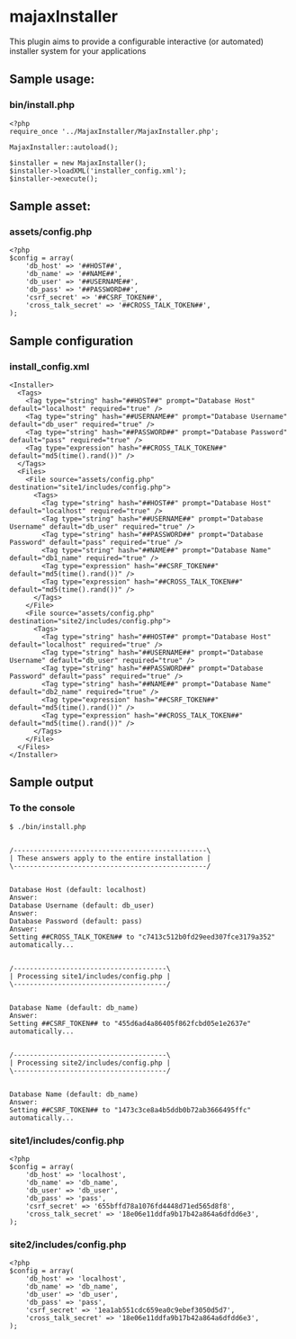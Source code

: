 # majaxInstaller

This plugin aims to provide a configurable interactive (or automated) installer system for your applications

## Sample usage:

### bin/install.php
    <?php
    require_once '../MajaxInstaller/MajaxInstaller.php';

    MajaxInstaller::autoload();

    $installer = new MajaxInstaller();
    $installer->loadXML('installer_config.xml');
    $installer->execute();


## Sample asset:

### assets/config.php
    <?php
    $config = array(
        'db_host' => '##HOST##',
        'db_name' => '##NAME##',
        'db_user' => '##USERNAME##',
        'db_pass' => '##PASSWORD##',
        'csrf_secret' => '##CSRF_TOKEN##',
        'cross_talk_secret' => '##CROSS_TALK_TOKEN##',
    );

## Sample configuration

### install_config.xml

    <Installer>
      <Tags>
        <Tag type="string" hash="##HOST##" prompt="Database Host" default="localhost" required="true" />
        <Tag type="string" hash="##USERNAME##" prompt="Database Username" default="db_user" required="true" />
        <Tag type="string" hash="##PASSWORD##" prompt="Database Password" default="pass" required="true" />
        <Tag type="expression" hash="##CROSS_TALK_TOKEN##" default="md5(time().rand())" />
      </Tags>
      <Files>
        <File source="assets/config.php" destination="site1/includes/config.php">
          <Tags>
            <Tag type="string" hash="##HOST##" prompt="Database Host" default="localhost" required="true" />
            <Tag type="string" hash="##USERNAME##" prompt="Database Username" default="db_user" required="true" />
            <Tag type="string" hash="##PASSWORD##" prompt="Database Password" default="pass" required="true" />
            <Tag type="string" hash="##NAME##" prompt="Database Name" default="db1_name" required="true" />
            <Tag type="expression" hash="##CSRF_TOKEN##" default="md5(time().rand())" />
            <Tag type="expression" hash="##CROSS_TALK_TOKEN##" default="md5(time().rand())" />
          </Tags>
        </File>
        <File source="assets/config.php" destination="site2/includes/config.php">
          <Tags>
            <Tag type="string" hash="##HOST##" prompt="Database Host" default="localhost" required="true" />
            <Tag type="string" hash="##USERNAME##" prompt="Database Username" default="db_user" required="true" />
            <Tag type="string" hash="##PASSWORD##" prompt="Database Password" default="pass" required="true" />
            <Tag type="string" hash="##NAME##" prompt="Database Name" default="db2_name" required="true" />
            <Tag type="expression" hash="##CSRF_TOKEN##" default="md5(time().rand())" />
            <Tag type="expression" hash="##CROSS_TALK_TOKEN##" default="md5(time().rand())" />
          </Tags>
        </File>
      </Files>
    </Installer>


## Sample output

### To the console

    $ ./bin/install.php


    /------------------------------------------------\
    | These answers apply to the entire installation |
    \------------------------------------------------/


    Database Host (default: localhost)
    Answer:
    Database Username (default: db_user)
    Answer:
    Database Password (default: pass)
    Answer:
    Setting ##CROSS_TALK_TOKEN## to "c7413c512b0fd29eed307fce3179a352" automatically...


    /--------------------------------------\
    | Processing site1/includes/config.php |
    \--------------------------------------/


    Database Name (default: db_name)
    Answer:
    Setting ##CSRF_TOKEN## to "455d6ad4a86405f862fcbd05e1e2637e" automatically...


    /--------------------------------------\
    | Processing site2/includes/config.php |
    \--------------------------------------/


    Database Name (default: db_name)
    Answer:
    Setting ##CSRF_TOKEN## to "1473c3ce8a4b5ddb0b72ab3666495ffc" automatically...

### site1/includes/config.php

    <?php
    $config = array(
        'db_host' => 'localhost',
        'db_name' => 'db_name',
        'db_user' => 'db_user',
        'db_pass' => 'pass',
        'csrf_secret' => '655bffd78a1076fd4448d71ed565d8f8',
        'cross_talk_secret' => '18e06e11ddfa9b17b42a864a6dfdd6e3',
    );

### site2/includes/config.php

    <?php
    $config = array(
        'db_host' => 'localhost',
        'db_name' => 'db_name',
        'db_user' => 'db_user',
        'db_pass' => 'pass',
        'csrf_secret' => '1ea1ab551cdc659ea0c9ebef3050d5d7',
        'cross_talk_secret' => '18e06e11ddfa9b17b42a864a6dfdd6e3',
    );
